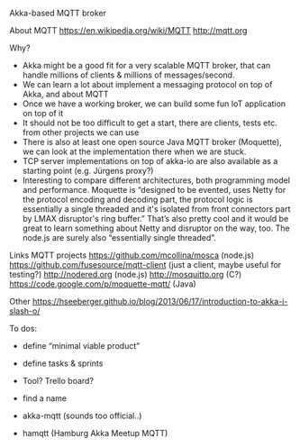 ﻿Akka-based MQTT broker


About MQTT
https://en.wikipedia.org/wiki/MQTT
http://mqtt.org


Why?
* Akka might be a good fit for a very scalable MQTT broker, that can handle millions of clients & millions of messages/second.
* We can learn a lot about implement a messaging protocol on top of Akka, and about MQTT
* Once we have a working broker, we can build some fun IoT application on top of it
* It should not be too difficult to get a start, there are clients, tests etc. from other projects we can use
* There is also at least one open source Java MQTT broker (Moquette), we can look at the implementation there when we are stuck.
* TCP server implementations on top of akka-io are also available as a starting point (e.g. Jürgens proxy?)
* Interesting to compare different architectures, both programming model and performance. Moquette is “designed to be evented, uses Netty for the protocol encoding and decoding part, the protocol logic is essentially a single threaded and it's isolated from front connectors part by LMAX disruptor's ring buffer.” That’s also pretty cool and it would be great to learn something about Netty and disruptor on the way, too. The node.js are surely also “essentially single threaded”.






Links
MQTT projects
https://github.com/mcollina/mosca (node.js)
https://github.com/fusesource/mqtt-client (just a client, maybe useful for testing?)
http://nodered.org (node.js)
http://mosquitto.org (C?)
https://code.google.com/p/moquette-mqtt/ (Java)




Other
https://hseeberger.github.io/blog/2013/06/17/introduction-to-akka-i-slash-o/


To dos:


- define “minimal viable product”


- define tasks & sprints


- Tool? Trello board?


- find a name
- akka-mqtt (sounds too official..)
- hamqtt (Hamburg Akka Meetup MQTT)